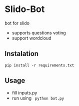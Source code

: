 # Slido-Bot
bot for slido
- supports questions voting
- support wordcloud

## Instalation
```
pip install -r requirements.txt
```
## Usage
- fill inputs.py
- run using ``` python bot.py```

